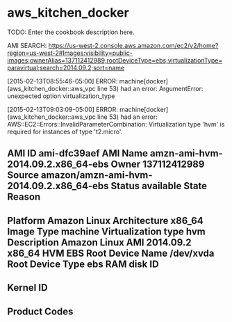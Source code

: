 # aws_kitchen_docker

TODO: Enter the cookbook description here.


AMI SEARCH: https://us-west-2.console.aws.amazon.com/ec2/v2/home?region=us-west-2#Images:visibility=public-images;ownerAlias=137112412989;rootDeviceType=ebs;virtualizationType=paravirtual;search=2014.09.2;sort=name


[2015-02-13T08:55:46-05:00] ERROR: machine[docker] (aws_kitchen_docker::aws_vpc line 53) had an error: ArgumentError: unexpected option virtualization_type


[2015-02-13T09:03:09-05:00] ERROR: machine[docker] (aws_kitchen_docker::aws_vpc line 53) had an error: AWS::EC2::Errors::InvalidParameterCombination: Virtualization type 'hvm' is required for instances of type 't2.micro'.




AMI ID
ami-dfc39aef
AMI Name
amzn-ami-hvm-2014.09.2.x86_64-ebs
Owner
137112412989
Source
amazon/amzn-ami-hvm-2014.09.2.x86_64-ebs
Status
available
State Reason
-
Platform
Amazon Linux
Architecture
x86_64
Image Type
machine
Virtualization type
hvm
Description
Amazon Linux AMI 2014.09.2 x86_64 HVM EBS
Root Device Name
/dev/xvda
Root Device Type
ebs
RAM disk ID
-
Kernel ID
-
Product Codes
-
